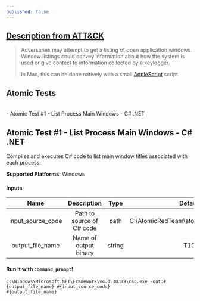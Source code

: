 ```yaml
---
published: false
---
```

## [Description from ATT&CK](https://attack.mitre.org/wiki/Technique/T1010)
<blockquote>Adversaries may attempt to get a listing of open application windows. Window listings could convey information about how the system is used or give context to information collected by a keylogger.

In Mac, this can be done natively with a small <a href="https://attack.mitre.org/techniques/T1155">AppleScript</a> script.</blockquote>

## Atomic Tests
<br/>
- Atomic Test #1 - List Process Main Windows - C# .NET

<br/>

## Atomic Test #1 - List Process Main Windows - C# .NET
Compiles and executes C# code to list main window titles associated with each process.

**Supported Platforms:** Windows

#### Inputs

| Name | Description | Type | Default Value | 
|:------:|:-------------:|:------:|:---------------:|
| input_source_code | Path to source of C# code | path | C:\AtomicRedTeam\atomics\T1010\src\T1010.cs|
| output_file_name | Name of output binary | string | T1010.exe|

#### Run it with `command_prompt`!

```
C:\Windows\Microsoft.NET\Framework\v4.0.30319\csc.exe -out:#{output_file_name} #{input_source_code}
#{output_file_name}
```
<br/>
